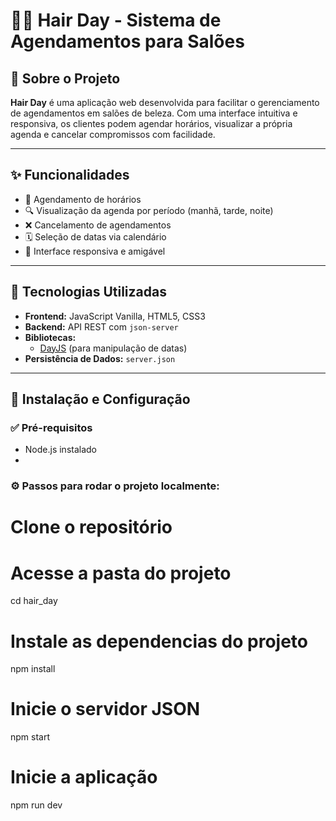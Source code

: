 # 💇‍♀️ Hair Day - Sistema de Agendamentos para Salões

## 📖 Sobre o Projeto

**Hair Day** é uma aplicação web desenvolvida para facilitar o gerenciamento de agendamentos em salões de beleza. Com uma interface intuitiva e responsiva, os clientes podem agendar horários, visualizar a própria agenda e cancelar compromissos com facilidade.

---

## ✨ Funcionalidades

- 📅 Agendamento de horários
- 🔍 Visualização da agenda por período (manhã, tarde, noite)
- ❌ Cancelamento de agendamentos
- 🗓️ Seleção de datas via calendário
- 📱 Interface responsiva e amigável

---

## 🚀 Tecnologias Utilizadas

- **Frontend:** JavaScript Vanilla, HTML5, CSS3  
- **Backend:** API REST com `json-server`  
- **Bibliotecas:**  
  - [DayJS](https://day.js.org/) (para manipulação de datas)  
- **Persistência de Dados:** `server.json`

---
## 🔧 Instalação e Configuração

### ✅ Pré-requisitos

- Node.js instalado
- 
### ⚙️ Passos para rodar o projeto localmente:
# Clone o repositório

# Acesse a pasta do projeto
cd hair_day

# Instale as dependencias do projeto
npm install

# Inicie o servidor JSON
npm start

# Inicie a aplicação 
npm run dev

